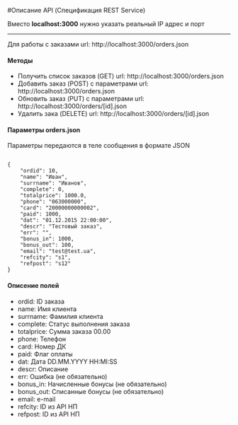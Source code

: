 #Описание API (Спецификация REST Service)

<p>Вместо <b>localhost:3000</b> нужно указать реальный IP адрес и порт </p>
<hr>
<p>Для работы с заказами url: http://localhost:3000/orders.json </p>
<h4>Методы</h4>
<ul> 
<li> Получить список заказов (GET) url: http://localhost:3000/orders.json </li>
<li> Добавить заказ (POST) с параметрами url: http://localhost:3000/orders.json </li>
<li> Обновить заказ (PUT) с параметрами url: http://localhost:3000/orders/[id].json </li>
<li> Удалить зака (DELETE)  url: http://localhost:3000/orders/[id].json 
</ul>
 
<h4>Параметры orders.json</h4>
<p>Параметры передаются в теле сообщения в формате JSON </p>
<code>
{
	"ordid": 10,
	"name": "Иван",
	"surrname": "Иванов",
	"complete": 0,
	"totalprice": 1000.0,
	"phone": "063000000",
	"card": "20000000000002",
	"paid": 1000,
	"dat": "01.12.2015 22:00:00",
	"descr": "Тестовый заказ",
	"err": "",
	"bonus_in": 1000,
	"bonus_out": 100,
	"email": "test@test.ua",
	"refcity": "s1",
	"refpost": "s12"
}
</code>

<h4>Описение полей</h4>
<ul>
	<li>ordid: ID заказа</li>
	<li>name: Имя клиента</li>
	<li>surrname: Фамилия клиента</li>
	<li>complete: Статус выполнения заказа</li>
	<li>totalprice: Сумма заказа 00.00</li>
	<li>phone: Телефон</li>
	<li>card: Номер ДК</li>
	<li>paid: Флаг оплаты</li>
	<li>dat: Дата DD.MM.YYYY HH:MI:SS</li>
	<li>descr: Описание</li>
	<li>err: Ошибка (не обязательно)</li>
	<li>bonus_in: Начисленные бонусы (не обязательно) </li>
	<li>bonus_out: Списанные бонусы (не обязательно)</li>
	<li>email: e-mail</li>
	<li>refcity: ID из API НП</li>
	<li>refpost: ID из API НП</li>	
</ul>